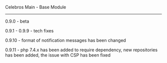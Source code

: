 Celebros Main - Base Module

-------------------------------

0.9.0 - beta

0.9.1 - 0.9.9 - tech fixes

0.9.10 - format of notification messages has been changed

0.9.11 - php 7.4.x has been added to require dependency, new repositories has been added, the issue with CSP has been fixed